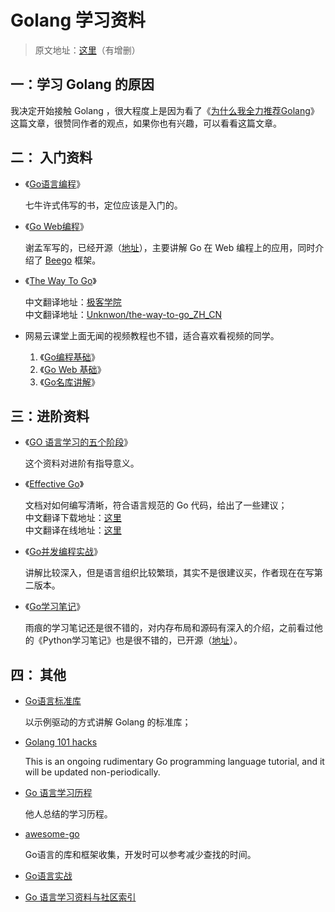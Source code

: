 # Golang 学习资料

> 原文地址：[这里](http://www.wxdroid.com/index.php/2095.html)（有增删）

## 一：学习 Golang 的原因

我决定开始接触 Golang ，很大程度上是因为看了《[为什么我全力推荐Golang](https://zhuanlan.zhihu.com/p/19959647?columnSlug=tomasen)》这篇文章，很赞同作者的观点，如果你也有兴趣，可以看看这篇文章。

## 二： 入门资料

- 《[Go语言编程](https://book.douban.com/subject/11577300/)》

    七牛许式伟写的书，定位应该是入门的。

- 《[Go Web编程](https://book.douban.com/subject/24316255/)》

    谢孟军写的，已经开源（[地址](https://github.com/astaxie/build-web-application-with-golang)），主要讲解 Go 在 Web 编程上的应用，同时介绍了 [Beego](https://github.com/astaxie/beego) 框架。

- 《[The Way To Go](https://book.douban.com/subject/10558892/)》

    中文翻译地址：[极客学院](http://wiki.jikexueyuan.com/project/the-way-to-go/)  
    中文翻译地址：[Unknwon/the-way-to-go_ZH_CN](https://github.com/Unknwon/the-way-to-go_ZH_CN)  


- 网易云课堂上面无闻的视频教程也不错，适合喜欢看视频的同学。

    1. 《[Go编程基础](http://study.163.com/course/introduction.htm?courseId=306002#/courseDetail)》
    2. 《[Go Web 基础](http://study.163.com/course/introduction/328001.htm#/courseDetail)》
    3. 《[Go名库讲解](http://study.163.com/course/introduction/510006.htm#/courseDetail)》

## 三：进阶资料

- 《[GO 语言学习的五个阶段](http://www.oschina.net/translate/the-5-stages-of-learning-go-with-examples)》

    这个资料对进阶有指导意义。

- 《[Effective Go](https://golang.org/doc/effective_go.html)》

    文档对如何编写清晰，符合语言规范的 Go 代码，给出了一些建议；  
    中文翻译下载地址：[这里](http://www.kancloud.cn/kancloud/effective)  
    中文翻译在线地址：[这里](http://www.chingli.com/coding/effective-go/)  

- 《[Go并发编程实战](https://book.douban.com/subject/26244729/)》

    讲解比较深入，但是语言组织比较繁琐，其实不是很建议买，作者现在在写第二版本。

- 《[Go学习笔记](https://book.douban.com/subject/26832468/)》

    雨痕的学习笔记还是很不错的，对内存布局和源码有深入的介绍，之前看过他的《Python学习笔记》也是很不错的，已开源（[地址](https://github.com/qyuhen/book)）。

## 四： 其他

- [Go语言标准库](http://books.studygolang.com/The-Golang-Standard-Library-by-Example/)

    以示例驱动的方式讲解 Golang 的标准库；

- [Golang 101 hacks](https://nanxiao.gitbooks.io/golang-101-hacks/content/)

    This is an ongoing rudimentary Go programming language tutorial, and it will be updated non-periodically.

- [Go 语言学习历程](http://blog.csdn.net/hittata/article/details/42387297)

    他人总结的学习历程。

- [awesome-go](https://github.com/avelino/awesome-go)

    Go语言的库和框架收集，开发时可以参考减少查找的时间。

- [Go语言实战](https://book.douban.com/subject/27015617/)
- [Go 语言学习资料与社区索引](https://github.com/Unknwon/go-study-index)




